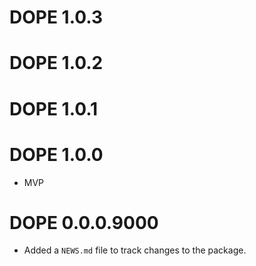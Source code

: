 # DOPE 1.0.3

# DOPE 1.0.2

# DOPE 1.0.1

# DOPE 1.0.0

* MVP

# DOPE 0.0.0.9000

* Added a `NEWS.md` file to track changes to the package.
